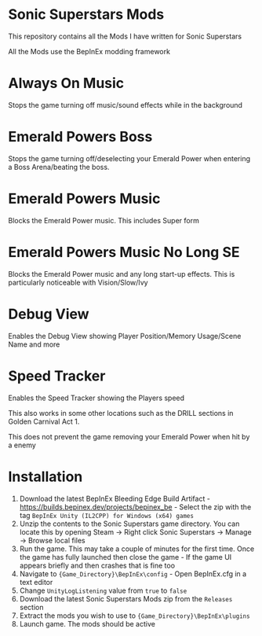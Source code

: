 # Sonic Superstars Mods
This repository contains all the Mods I have written for Sonic Superstars

All the Mods use the BepInEx modding framework

# Always On Music
Stops the game turning off music/sound effects while in the background

# Emerald Powers Boss
Stops the game turning off/deselecting your Emerald Power when entering a Boss Arena/beating the boss.

# Emerald Powers Music
Blocks the Emerald Power music. This includes Super form

# Emerald Powers Music No Long SE
Blocks the Emerald Power music and any long start-up effects. This is particularly noticeable with Vision/Slow/Ivy

# Debug View
Enables the Debug View showing Player Position/Memory Usage/Scene Name and more 

# Speed Tracker
Enables the Speed Tracker showing the Players speed

This also works in some other locations such as the DRILL sections in Golden Carnival Act 1.

This does not prevent the game removing your Emerald Power when hit by a enemy

# Installation
1. Download the latest BepInEx Bleeding Edge Build Artifact - https://builds.bepinex.dev/projects/bepinex_be - Select the zip with the tag `BepInEx Unity (IL2CPP) for Windows (x64) games`
2. Unzip the contents to the Sonic Superstars game directory. You can locate this by opening Steam -> Right click Sonic Superstars -> Manage -> Browse local files
3. Run the game. This may take a couple of minutes for the first time. Once the game has fully launched then close the game - If the game UI appears briefly and then crashes that is fine too
4. Navigate to `{Game_Directory}\BepInEx\config` - Open BepInEx.cfg in a text editor
5. Change `UnityLogListening` value from `true` to `false`
6. Download the latest Sonic Superstars Mods zip from the `Releases` section
7. Extract the mods you wish to use to `{Game_Directory}\BepInEx\plugins`
8. Launch game. The mods should be active
